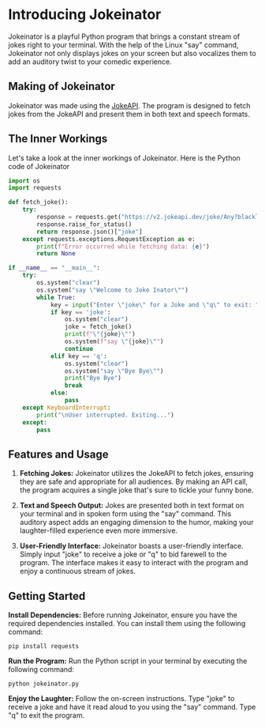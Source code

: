 # Introducing Jokeinator

Jokeinator is a playful Python program that brings a constant stream of jokes right to your terminal. With the help of the Linux "say" command, Jokeinator not only displays jokes on your screen but also vocalizes them to add an auditory twist to your comedic experience.

## Making of Jokeinator

Jokeinator was made using the [JokeAPI](https://v2.jokeapi.dev/). The program is designed to fetch jokes from the JokeAPI and present them in both text and speech formats.

## The Inner Workings

Let's take a look at the inner workings of Jokeinator. Here is the Python code of Jokeinator

```python
import os
import requests

def fetch_joke():
    try:
        response = requests.get("https://v2.jokeapi.dev/joke/Any?blacklistFlags=nsfw,racist,sexist,explicit&type=single")
        response.raise_for_status()
        return response.json()["joke"]
    except requests.exceptions.RequestException as e:
        print(f"Error occurred while fetching data: {e}")
        return None

if __name__ == "__main__":
    try:
        os.system("clear")
        os.system("say \"Welcome to Joke Inator\"")
        while True:
            key = input("Enter \"joke\" for a Joke and \"q\" to exit: ")
            if key == 'joke':
                os.system("clear")
                joke = fetch_joke()
                print(f"\"{joke}\"")
                os.system(f"say \"{joke}\"")
                continue
            elif key == 'q':
                os.system("clear")
                os.system("say \"Bye Bye\"")
                print("Bye Bye")
                break
            else:
                pass
    except KeyboardInterrupt:
        print("\nUser interrupted. Exiting...")
    except:
        pass
```

## Features and Usage

1. **Fetching Jokes:** Jokeinator utilizes the JokeAPI to fetch jokes, ensuring they are safe and appropriate for all audiences. By making an API call, the program acquires a single joke that's sure to tickle your funny bone.

2. **Text and Speech Output:** Jokes are presented both in text format on your terminal and in spoken form using the "say" command. This auditory aspect adds an engaging dimension to the humor, making your laughter-filled experience even more immersive.

3. **User-Friendly Interface:** Jokeinator boasts a user-friendly interface. Simply input "joke" to receive a joke or "q" to bid farewell to the program. The interface makes it easy to interact with the program and enjoy a continuous stream of jokes.

## Getting Started

**Install Dependencies:** Before running Jokeinator, ensure you have the required dependencies installed. You can install them using the following command:

```
pip install requests
```

**Run the Program:** Run the Python script in your terminal by executing the following command:

```
python jokeinator.py
```

**Enjoy the Laughter:** Follow the on-screen instructions. Type "joke" to receive a joke and have it read aloud to you using the "say" command. Type "q" to exit the program.
